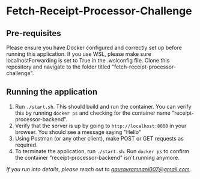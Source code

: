 # Fetch-Receipt-Processor-Challenge

## Pre-requisites
Please ensure you have Docker configured and correctly set up before running this application. If you use WSL, please make sure localhostForwarding is set to True in the .wslconfig file.
Clone this repository and navigate to the folder titled "fetch-receipt-processor-challenge".

## Running the application
1. Run `./start.sh`. This should build and run the container. You can verify this by running `docker ps` and checking for the container name "receipt-processor-backend".
2. Verify that the server is up by going to `http://localhost:8000` in your browser. You should see a message saying "Hello"
3. Using Postman (or any other client), make POST or GET requests as required.
4. To terminate the application, run `./start.sh`. Run `docker ps` to confirm the container "receipt-processor-backend" isn't running anymore.

*If you run into details, please reach out to gauravramnani007@gmail.com.*